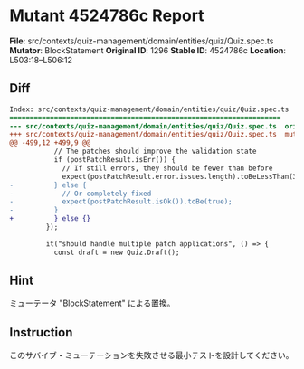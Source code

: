 # Mutant 4524786c Report

**File**: src/contexts/quiz-management/domain/entities/quiz/Quiz.spec.ts
**Mutator**: BlockStatement
**Original ID**: 1296
**Stable ID**: 4524786c
**Location**: L503:18–L506:12

## Diff

```diff
Index: src/contexts/quiz-management/domain/entities/quiz/Quiz.spec.ts
===================================================================
--- src/contexts/quiz-management/domain/entities/quiz/Quiz.spec.ts	original
+++ src/contexts/quiz-management/domain/entities/quiz/Quiz.spec.ts	mutated #1296
@@ -499,12 +499,9 @@
           // The patches should improve the validation state
           if (postPatchResult.isErr()) {
             // If still errors, they should be fewer than before
             expect(postPatchResult.error.issues.length).toBeLessThan(3);
-          } else {
-            // Or completely fixed
-            expect(postPatchResult.isOk()).toBe(true);
-          }
+          } else {}
         });
 
         it("should handle multiple patch applications", () => {
           const draft = new Quiz.Draft();
```

## Hint

ミューテータ "BlockStatement" による置換。

## Instruction

このサバイブ・ミューテーションを失敗させる最小テストを設計してください。
